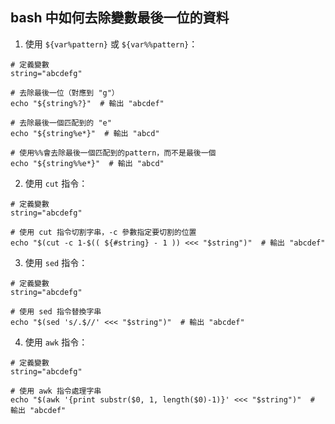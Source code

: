 ## bash 中如何去除變數最後一位的資料

1. 使用 `${var%pattern}` 或 `${var%%pattern}`：
```
# 定義變數
string="abcdefg"

# 去除最後一位（對應到 "g"）
echo "${string%?}"  # 輸出 "abcdef"

# 去除最後一個匹配到的 "e"
echo "${string%e*}"  # 輸出 "abcd"

# 使用%%會去除最後一個匹配到的pattern，而不是最後一個
echo "${string%%e*}"  # 輸出 "abcd"

```

2. 使用 `cut` 指令：
```
# 定義變數
string="abcdefg"

# 使用 cut 指令切割字串，-c 參數指定要切割的位置
echo "$(cut -c 1-$(( ${#string} - 1 )) <<< "$string")"  # 輸出 "abcdef"
```

3. 使用 `sed` 指令：
```
# 定義變數
string="abcdefg"

# 使用 sed 指令替換字串
echo "$(sed 's/.$//' <<< "$string")"  # 輸出 "abcdef"
```

4. 使用 `awk` 指令：
```
# 定義變數
string="abcdefg"

# 使用 awk 指令處理字串
echo "$(awk '{print substr($0, 1, length($0)-1)}' <<< "$string")"  # 輸出 "abcdef"
```